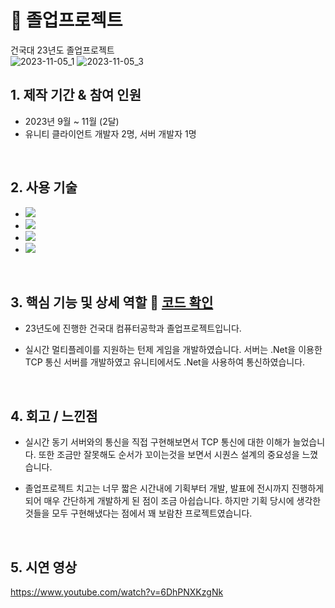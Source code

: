 # :pushpin: 졸업프로젝트
건국대 23년도 졸업프로젝트
</br>
![2023-11-05_1](https://github.com/MightyChipmunk/GraduateProject/assets/35093963/5e7c2208-1e28-4673-b76a-c0777c44b3f4)
![2023-11-05_3](https://github.com/MightyChipmunk/GraduateProject/assets/35093963/6541d4e4-335a-46bd-b151-c3d043f1d80a)
</br>
## 1. 제작 기간 & 참여 인원
- 2023년 9월 ~ 11월 (2달)
- 유니티 클라이언트 개발자 2명, 서버 개발자 1명

</br>

## 2. 사용 기술
 - <img src="https://img.shields.io/badge/C%23-239120?style=for-the-badge&logo=c-sharp&logoColor=white"> 
 - <img src="https://img.shields.io/badge/Unity-FFFFFF?style=for-the-badge&logo=unity&logoColor=black"> 
 - <img src="https://img.shields.io/badge/git-F05032?style=for-the-badge&logo=git&logoColor=white">
 - <img src="https://img.shields.io/badge/.Net-512BD4?style=for-the-badge&logo=.Net&logoColor=white">

</br>


## 3. 핵심 기능 및 상세 역할 :pushpin: [코드 확인](https://github.com/MightyChipmunk/GraduateProject/tree/main/Assets/Hoon/Scripts)
- 23년도에 진행한 건국대 컴퓨터공학과 졸업프로젝트입니다.

- 실시간 멀티플레이를 지원하는 턴제 게임을 개발하였습니다. 서버는 .Net을 이용한 TCP 통신 서버를 개발하였고 유니티에서도 .Net을 사용하여 통신하였습니다.

</br>

## 4. 회고 / 느낀점

- 실시간 동기 서버와의 통신을 직접 구현해보면서 TCP 통신에 대한 이해가 늘었습니다. 또한 조금만 잘못해도 순서가 꼬이는것을 보면서 시퀀스 설계의 중요성을 느꼈습니다.

- 졸업프로젝트 치고는 너무 짧은 시간내에 기획부터 개발, 발표에 전시까지 진행하게 되어 매우 간단하게 개발하게 된 점이 조금 아쉽습니다. 하지만 기획 당시에 생각한 것들을 모두 구현해냈다는 점에서 꽤 보람찬 프로젝트였습니다.

</br>

## 5. 시연 영상
https://www.youtube.com/watch?v=6DhPNXKzgNk
